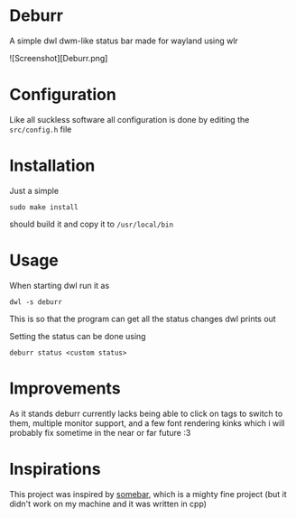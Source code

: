 # Deburr
A simple dwl dwm-like status bar made for wayland using wlr

![Screenshot][Deburr.png]

# Configuration
Like all suckless software all configuration is done by editing the `src/config.h` file

# Installation
Just a simple
```
sudo make install
```
should build it and copy it to `/usr/local/bin`

# Usage
When starting dwl run it as
```
dwl -s deburr
```
This is so that the program can get all the status changes dwl prints out

Setting the status can be done using
```
deburr status <custom status>
```

# Improvements
As it stands deburr currently lacks being able to click on tags to switch to them, multiple monitor support, and a few font rendering kinks which i will probably fix sometime in the near or far future :3

# Inspirations
This project was inspired by [somebar](https://git.sr.ht/~raphi/somebar), which is a mighty fine project (but it didn't work on my machine and it was written in cpp)
